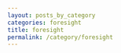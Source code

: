 ```yaml
---
layout: posts_by_category
categories: foresight
title: foresight
permalink: /category/foresight
---
```

